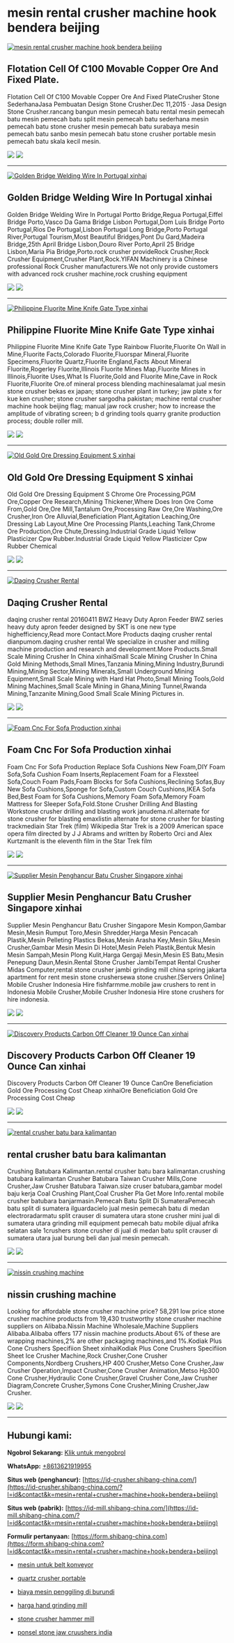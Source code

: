 # mesin rental crusher machine hook bendera beijing

<a href="https://swt.shibang-china.com/?l=id&img&k=mesin+rental+crusher+machine+hook+bendera+beijing" target="_blank">![mesin rental crusher machine hook bendera beijing](http://static.shibang-china.com/all-800x300/1041.jpg)</a>

## Flotation Cell Of C100 Movable Copper Ore And Fixed Plate.
Flotation Cell Of C100 Movable Copper Ore And Fixed PlateCrusher Stone SederhanaJasa Pembuatan Design Stone Crusher.Dec 11,2015 · Jasa Design Stone Crusher.rancang bangun mesin pemecah batu rental mesin pemecah batu mesin pemecah batu split mesin pemecah batu sederhana mesin pemecah batu stone crusher mesin pemecah batu surabaya mesin pemecah batu sanbo mesin pemecah batu stone crusher portable mesin pemecah batu skala kecil mesin.


<a href="https://whatsapp.shibangsoft.com/WhatsApp.php" target="_blank" title="WhatsApp">![](http://static.shibang-china.com/icon/whatsapp.png)</a> <a href="https://swt.shibang-china.com/?l=id&icon&k=mesin+rental+crusher+machine+hook+bendera+beijing" target="_blank">![](http://static.shibang-china.com/icon/chat-id.png)</a>

---

<a href="https://swt.shibang-china.com/?l=id&img&k=mesin+rental+crusher+machine+hook+bendera+beijing" target="_blank">![Golden Bridge Welding Wire In Portugal xinhai](http://static.shibang-china.com/all-800x300/1187.jpg)</a>

## Golden Bridge Welding Wire In Portugal xinhai
Golden Bridge Welding Wire In Portugal Portto Bridge,Regua Portugal,Eiffel Bridge Porto,Vasco Da Gama Bridge Lisbon Portugal,Dom Luis Bridge Porto Portugal,Rios De Portugal,Lisbon Portugal Long Bridge,Porto Portugal River,Portugal Tourism,Most Beautiful Bridges,Pont Du Gard,Madeira Bridge,25th April Bridge Lisbon,Douro River Porto,April 25 Bridge Lisbon,Maria Pia Bridge,Porto.rock crusher provideRock Crusher,Rock Crusher Equipment,Crusher Plant,Rock.YIFAN Machinery is a Chinese professional Rock Crusher manufacturers.We not only provide customers with advanced rock crusher machine,rock crushing equipment


<a href="https://whatsapp.shibangsoft.com/WhatsApp.php" target="_blank" title="WhatsApp">![](http://static.shibang-china.com/icon/whatsapp.png)</a> <a href="https://swt.shibang-china.com/?l=id&icon&k=mesin+rental+crusher+machine+hook+bendera+beijing" target="_blank">![](http://static.shibang-china.com/icon/chat-id.png)</a>

---

<a href="https://swt.shibang-china.com/?l=id&img&k=mesin+rental+crusher+machine+hook+bendera+beijing" target="_blank">![Philippine Fluorite Mine Knife Gate Type xinhai](http://static.shibang-china.com/all-800x300/1473.jpg)</a>

## Philippine Fluorite Mine Knife Gate Type xinhai
Philippine Fluorite Mine Knife Gate Type Rainbow Fluorite,Fluorite On Wall in Mine,Fluorite Facts,Colorado Fluorite,Fluorspar Mineral,Fluorite Specimens,Fluorite Quartz,Fluorite England,Facts About Mineral Fluorite,Rogerley Fluorite,Illinois Fluorite Mines Map,Fluorite Mines in Illinois,Fluorite Uses,What Is Fluorite,Gold and Fluorite Mine,Cave in Rock Fluorite,Fluorite Ore.of mineral process blending machinesalamat jual mesin stone crusher bekas ex japan; stone crusher plant in turkey; jaw plate x for kue ken crusher; stone crusher sargodha pakistan; machine rental crusher machine hook beijing flag; manual jaw rock crusher; how to increase the amplitude of vibrating screen; b d grinding tools quarry granite production process; double roller mill.


<a href="https://whatsapp.shibangsoft.com/WhatsApp.php" target="_blank" title="WhatsApp">![](http://static.shibang-china.com/icon/whatsapp.png)</a> <a href="https://swt.shibang-china.com/?l=id&icon&k=mesin+rental+crusher+machine+hook+bendera+beijing" target="_blank">![](http://static.shibang-china.com/icon/chat-id.png)</a>

---

<a href="https://swt.shibang-china.com/?l=id&img&k=mesin+rental+crusher+machine+hook+bendera+beijing" target="_blank">![Old Gold Ore Dressing Equipment S xinhai](http://static.shibang-china.com/all-800x300/426.jpg)</a>

## Old Gold Ore Dressing Equipment S xinhai
Old Gold Ore Dressing Equipment S Chrome Ore Processing,PGM Ore,Copper Ore Research,Mining Thickener,Where Does Iron Ore Come From,Gold Ore,Ore Mill,Tantalum Ore,Processing Raw Ore,Ore Washing,Ore Crusher,Iron Ore Alluvial,Beneficiation Plant,Agitation Leaching,Ore Dressing Lab Layout,Mine Ore Processing Plants,Leaching Tank,Chrome Ore Production,Ore Chute,Dressing.Industrial Grade Liquid Yellow Plasticizer Cpw Rubber.Industrial Grade Liquid Yellow Plasticizer Cpw Rubber Chemical


<a href="https://whatsapp.shibangsoft.com/WhatsApp.php" target="_blank" title="WhatsApp">![](http://static.shibang-china.com/icon/whatsapp.png)</a> <a href="https://swt.shibang-china.com/?l=id&icon&k=mesin+rental+crusher+machine+hook+bendera+beijing" target="_blank">![](http://static.shibang-china.com/icon/chat-id.png)</a>

---

<a href="https://swt.shibang-china.com/?l=id&img&k=mesin+rental+crusher+machine+hook+bendera+beijing" target="_blank">![Daqing Crusher Rental](http://static.shibang-china.com/all-800x300/1357.jpg)</a>

## Daqing Crusher Rental
daqing crusher rental 20160411 BWZ Heavy Duty Apron Feeder BWZ series heavy duty apron feeder designed by SKT is one new type highefficiency,Read more Contact.More Products daqing crusher rental dianpumom.daqing crusher rental We specialize in crusher and milling machine production and research and development.More Products.Small Scale Mining Crusher In China xinhaiSmall Scale Mining Crusher In China Gold Mining Methods,Small Mines,Tanzania Mining,Mining Industry,Burundi Mining,Mining Sector,Mining Minerals,Small Underground Mining Equipment,Small Scale Mining with Hard Hat Photo,Small Mining Tools,Gold Mining Machines,Small Scale Mining in Ghana,Mining Tunnel,Rwanda Mining,Tanzanite Mining,Good Small Scale Mining Pictures in.


<a href="https://whatsapp.shibangsoft.com/WhatsApp.php" target="_blank" title="WhatsApp">![](http://static.shibang-china.com/icon/whatsapp.png)</a> <a href="https://swt.shibang-china.com/?l=id&icon&k=mesin+rental+crusher+machine+hook+bendera+beijing" target="_blank">![](http://static.shibang-china.com/icon/chat-id.png)</a>

---

<a href="https://swt.shibang-china.com/?l=id&img&k=mesin+rental+crusher+machine+hook+bendera+beijing" target="_blank">![Foam Cnc For Sofa Production xinhai](http://static.shibang-china.com/all-800x300/505.jpg)</a>

## Foam Cnc For Sofa Production xinhai
Foam Cnc For Sofa Production Replace Sofa Cushions New Foam,DIY Foam Sofa,Sofa Cushion Foam Inserts,Replacement Foam for a Flexsteel Sofa,Couch Foam Pads,Foam Blocks for Sofa Cushions,Reclining Sofas,Buy New Sofa Cushions,Sponge for Sofa,Custom Couch Cushions,IKEA Sofa Bed,Best Foam for Sofa Cushions,Memory Foam Sofa,Memory Foam Mattress for Sleeper Sofa,Fold.Stone Crusher Drilling And Blasting Workstone crusher drilling and blasting work janudema.nl.alternate for stone crusher for blasting emaxlistin alternate for stone crusher for blasting trackmediain Star Trek (film) Wikipedia Star Trek is a 2009 American space opera film directed by J J Abrams and written by Roberto Orci and Alex KurtzmanIt is the eleventh film in the Star Trek film


<a href="https://whatsapp.shibangsoft.com/WhatsApp.php" target="_blank" title="WhatsApp">![](http://static.shibang-china.com/icon/whatsapp.png)</a> <a href="https://swt.shibang-china.com/?l=id&icon&k=mesin+rental+crusher+machine+hook+bendera+beijing" target="_blank">![](http://static.shibang-china.com/icon/chat-id.png)</a>

---

<a href="https://swt.shibang-china.com/?l=id&img&k=mesin+rental+crusher+machine+hook+bendera+beijing" target="_blank">![Supplier Mesin Penghancur Batu Crusher Singapore xinhai](http://static.shibang-china.com/all-800x300/1118.jpg)</a>

## Supplier Mesin Penghancur Batu Crusher Singapore xinhai
Supplier Mesin Penghancur Batu Crusher Singapore Mesin Kompon,Gambar Mesin,Mesin Rumput Toro,Mesin Shredder,Harga Mesin Pencacah Plastik,Mesin Pelleting Plastics Bekas,Mesin Arasha Key,Mesin Siku,Mesin Crusher,Gambar Mesin Mesin Di Hotel,Mesin Peleh Plastik,Bentuk Mesin Mesin Sampah,Mesin Plong Kulit,Harga Gergaji Mesin,Mesin ES Batu,Mesin Penepung Daun,Mesin.Rental Stone Crusher JambiTempat Rental Crusher Midas Computer,rental stone crusher jambi grinding mill china spring jakarta apartment for rent mesin stone crushersewa stone crusher.[Servers Online] Mobile Crusher Indonesia Hire fishfarmme.mobile jaw crushers to rent in Indonesia Mobile Crusher,Mobile Crusher Indonesia Hire stone crushers for hire indonesia.


<a href="https://whatsapp.shibangsoft.com/WhatsApp.php" target="_blank" title="WhatsApp">![](http://static.shibang-china.com/icon/whatsapp.png)</a> <a href="https://swt.shibang-china.com/?l=id&icon&k=mesin+rental+crusher+machine+hook+bendera+beijing" target="_blank">![](http://static.shibang-china.com/icon/chat-id.png)</a>

---

<a href="https://swt.shibang-china.com/?l=id&img&k=mesin+rental+crusher+machine+hook+bendera+beijing" target="_blank">![Discovery Products Carbon Off Cleaner 19 Ounce Can xinhai](http://static.shibang-china.com/all-800x300/840.jpg)</a>

## Discovery Products Carbon Off Cleaner 19 Ounce Can xinhai
Discovery Products Carbon Off Cleaner 19 Ounce CanOre Beneficiation Gold Ore Processing Cost Cheap xinhaiOre Beneficiation Gold Ore Processing Cost Cheap


<a href="https://whatsapp.shibangsoft.com/WhatsApp.php" target="_blank" title="WhatsApp">![](http://static.shibang-china.com/icon/whatsapp.png)</a> <a href="https://swt.shibang-china.com/?l=id&icon&k=mesin+rental+crusher+machine+hook+bendera+beijing" target="_blank">![](http://static.shibang-china.com/icon/chat-id.png)</a>

---

<a href="https://swt.shibang-china.com/?l=id&img&k=mesin+rental+crusher+machine+hook+bendera+beijing" target="_blank">![rental crusher batu bara kalimantan](http://static.shibang-china.com/all-800x300/1168.jpg)</a>

## rental crusher batu bara kalimantan
Crushing Batubara Kalimantan.rental crusher batu bara kalimantan.crushing batubara kalimantan Crusher Batubara Taiwan Crusher Mills,Cone Crusher,Jaw Crusher Batubara Taiwan.size cruser batubara,gambar model baju kerja Coal Crushing Plant,Coal Crusher Pla Get More Info.rental mobile crusher batubara banjarmasin.Pemecah Batu Split Di SumateraPemecah batu split di sumatera ilguardacielo jual mesin pemecah batu di medan electroradarmatu split crauser di sumatera utara stone crusher mini jual di sumatera utara grinding mill equipment pemecah batu mobile dijual afrika selatan sale 1crushers stone crusher di jual di medan batu split crauser di sumatera utara jual burung beli dan jual mesin pemecah.


<a href="https://whatsapp.shibangsoft.com/WhatsApp.php" target="_blank" title="WhatsApp">![](http://static.shibang-china.com/icon/whatsapp.png)</a> <a href="https://swt.shibang-china.com/?l=id&icon&k=mesin+rental+crusher+machine+hook+bendera+beijing" target="_blank">![](http://static.shibang-china.com/icon/chat-id.png)</a>

---

<a href="https://swt.shibang-china.com/?l=id&img&k=mesin+rental+crusher+machine+hook+bendera+beijing" target="_blank">![nissin crushing machine](http://static.shibang-china.com/all-800x300/735.jpg)</a>

## nissin crushing machine
Looking for affordable stone crusher machine price? 58,291 low price stone crusher machine products from 19,430 trustworthy stone crusher machine suppliers on Alibaba.Nissin Machine Wholesale,Machine Suppliers Alibaba.Alibaba offers 177 nissin machine products.About 6% of these are wrapping machines,2% are other packaging machines,and 1%.Kodiak Plus Cone Crushers Specifiion Sheet xinhaiKodiak Plus Cone Crushers Specifiion Sheet Ice Crusher Machine,Rock Crusher,Cone Crusher Components,Nordberg Crushers,HP 400 Crusher,Metso Cone Crusher,Jaw Crusher Operation,Impact Crusher,Cone Crusher Animation,Metso Hp300 Cone Crusher,Hydraulic Cone Crusher,Gravel Crusher Cone,Jaw Crusher Diagram,Concrete Crusher,Symons Cone Crusher,Mining Crusher,Jaw Crusher.


<a href="https://whatsapp.shibangsoft.com/WhatsApp.php" target="_blank" title="WhatsApp">![](http://static.shibang-china.com/icon/whatsapp.png)</a> <a href="https://swt.shibang-china.com/?l=id&icon&k=mesin+rental+crusher+machine+hook+bendera+beijing" target="_blank">![](http://static.shibang-china.com/icon/chat-id.png)</a>

---
## Hubungi kami:

**Ngobrol Sekarang:** [Klik untuk mengobrol](https://swt.shibang-china.com?l=id&contact&k=mesin+rental+crusher+machine+hook+bendera+beijing)

**WhatsApp:**  [+8613621919955](https://whatsapp.shibangsoft.com/WhatsApp.php)

**Situs web (penghancur):** [https://id-crusher.shibang-china.com/](https://id-crusher.shibang-china.com/?l=id&contact&k=mesin+rental+crusher+machine+hook+bendera+beijing)

**Situs web (pabrik):** [https://id-mill.shibang-china.com/](https://id-mill.shibang-china.com/?l=id&contact&k=mesin+rental+crusher+machine+hook+bendera+beijing)

**Formulir pertanyaan:** [https://form.shibang-china.com](https://form.shibang-china.com?l=id&contact&k=mesin+rental+crusher+machine+hook+bendera+beijing)

* [mesin untuk belt konveyor](../5/mesin%20untuk%20belt%20konveyor.md)

* [quartz crusher portable](../2/quartz%20crusher%20portable.md)

* [biaya mesin penggiling di burundi](../5/biaya%20mesin%20penggiling%20di%20burundi.md)

* [harga hand grinding mill](../1/harga%20hand%20grinding%20mill.md)

* [stone crusher hammer mill](../3/stone%20crusher%20hammer%20mill.md)

* [ponsel stone jaw cruushers india](../5/ponsel%20stone%20jaw%20cruushers%20india.md)